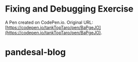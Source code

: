 # Fixing and Debugging Exercise

A Pen created on CodePen.io. Original URL: [https://codepen.io/tankTopTaro/pen/BaPgeJO](https://codepen.io/tankTopTaro/pen/BaPgeJO).

# pandesal-blog
